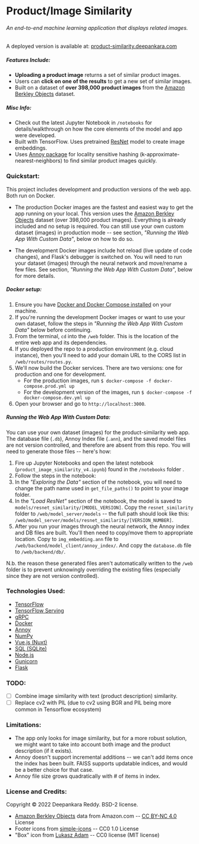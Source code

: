# Product/Image Similarity
###### An end-to-end machine learning application that displays related images.

A deployed version is available at: [product-similarity.deepankara.com](https://product-similarity.deepankara.com)

##### Features Include:
- **Uploading a product image** returns a set of similar product images.
- Users can **click on one of the results** to get a new set of similar images.
- Built on a dataset of **over 398,000 product images** from the [Amazon Berkley Objects](https://amazon-berkeley-objects.s3.amazonaws.com/index.html) dataset.

##### Misc Info:
- Check out the latest Jupyter Notebook in `/notebooks` for details/walkthrough on how the core elements of the model and app were developed.
- Built with TensorFlow. Uses pretrained [ResNet](https://arxiv.org/pdf/1512.03385.pdf) model to create image embeddings. 
- Uses [Annoy package](https://github.com/spotify/annoy) for locality sensitive hashing (k-approximate-nearest-neighbors) to find similar product images quickly.

### Quickstart:
This project includes development and production versions of the web app. Both run on Docker.

- The production Docker images are the fastest and easiest way to get the app running on your local. This version uses the [Amazon Berkley Objects](https://amazon-berkeley-objects.s3.amazonaws.com/index.html) dataset (over 398,000 product images). Everything is already included and no setup is required. You can still use your own custom dataset (images) in production mode -- see section, _"Running the Web App With Custom Data"_, below on how to do so.

- The development Docker images include hot reload (live update of code changes), and Flask's debugger is switched on. You will need to run your dataset (images) through the neural network and move/rename a few files. See section, _"Running the Web App With Custom Data"_, below for more details.

##### Docker setup:
1. Ensure you have [Docker and Docker Compose installed](https://docs.docker.com/desktop/install/linux-install/) on your machine.
2. If you're running the development Docker images or want to use your own dataset, follow the steps in _"Running the Web App With Custom Data"_ below before continuing.
3. From the terminal, `cd` into the `/web` folder. This is the location of the entire web app and its dependencies.
4. If you deployed the repo to a production environment (e.g. cloud instance), then you'll need to add your domain URL to the CORS list in `/web/routes/routes.py`.
5. We'll now build the Docker services. There are two versions: one for production and one for development.
   - For the production images, run `$ docker-compose -f docker-compose.prod.yml up`
   - For the development version of the images, run `$ docker-compose -f docker-compose.dev.yml up`
5. Open your browser and go to `http://localhost:3000`.

##### Running the Web App With Custom Data:
You can use your own dataset (images) for the product-similarity web app. The database file (`.db`), Annoy Index file (`.ann`), and the saved model files are not version controlled, and therefore are absent from this repo. You will need to generate those files -- here's how:

1. Fire up Jupyter Notebooks and open the latest notebook (`product_image_similarity_v4.ipynb`) found in the `/notebooks` folder .
2. Follow the steps in the notebook:
3. In the _"Exploring the Data"_ section of the notebook, you will need to change the path name used in `get_file_paths()` to point to your image folder.
4. In the _"Load ResNet"_ section of the notebook, the model is saved to `models/resnet_similarity/[MODEL_VERSION]`. Copy the `resnet_similarity` folder to `/web/model_server/models` -- the full path should look like this: `/web/model_server/models/resnet_similarity/[VERSION_NUMBER]`.
5. After you run your images through the neural network, the Annoy index and DB files are built. You'll then need to copy/move them to appropriate location. Copy to `img_embedding.ann` file to `/web/backend/model_client/annoy_index/`. And copy the `database.db` file to `/web/backend/db/`.

N.b. the reason these generated files aren't automatically written to the `/web` folder is to prevent unknowingly overriding the existing files (especially since they are not version controlled).

### Technologies Used:
- [TensorFlow](https://www.tensorflow.org/overview/)
- [TensorFlow Serving](https://www.tensorflow.org/tfx/guide/serving)
- [gRPC](https://grpc.io/)
- [Docker](https://docs.docker.com/)
- [Annoy](https://github.com/spotify/annoy#annoy)
- [NumPy](https://numpy.org/doc/stable/)
- [Vue.js (Nuxt)](https://nuxtjs.org/)
- [SQL (SQLite)](https://docs.python.org/3/library/sqlite3.html)
- [Node.js](https://nodejs.org/)
- [Gunicorn](https://gunicorn.org/)
- [Flask](https://flask.palletsprojects.com/en/2.1.x/)

### TODO:
- [ ] Combine image similarity with text (product description) similarity.
- [ ] Replace cv2 with PIL (due to cv2 using BGR and PIL being more common in Tensorflow ecosystem)

### Limitations:
- The app only looks for image similarity, but for a more robust solution, we might want to take into account both image and the product description (if it exists).
- Annoy doesn't support incremental additions -- we can't add items once the index has been built. FAISS supports updatable indices, and would be a better choice for that case.
- Annoy file size grows quadratically with # of items in index.

### License and Credits:
Copyright © 2022 Deepankara Reddy. BSD-2 license.

- [Amazon Berkley Objects](https://amazon-berkeley-objects.s3.amazonaws.com/index.html) data from Amazon.com -- [CC BY-NC 4.0](https://amazon-berkeley-objects.s3.amazonaws.com/LICENSE-CC-BY-NC-4.0.txt) License
- Footer icons from [simple-icons](https://github.com/simple-icons/simple-icons) -- CC0 1.0 License
- "Box" icon from [Lukasz Adam](https://lukaszadam.com/illustrations) -- CC0 license (MIT license)
